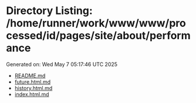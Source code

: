 # Directory Listing: /home/runner/work/www/www/processed/id/pages/site/about/performance
Generated on: Wed May  7 05:17:46 UTC 2025

- [README.md](README.md)
- [future.html.md](future.html.md)
- [history.html.md](history.html.md)
- [index.html.md](index.html.md)
